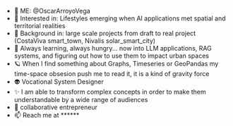 - 👋 ME: @OscarArroyoVega
- 👀 Interested in: Lifestyles emerging when AI applications met spatial and territorial realities
- 🌱 Background in: large scale projects from draft to real project (CostaViva smart_town, Nivalis solar_smart_city)
- 🧐 Always learning, always hungry... now into LLM applications, RAG systems, and figuring out how to use them to impact urban spaces
- 🪐 When I find something about Graphs, Timeseries or GeoPandas my time-space obsesion push me to read it, it is a kind of gravity force
- 👽 Vocational System Designer
- ✨ I am able to transform complex concepts in order to make them understandable by a wide range of audiences  
- 🎇 collaborative entrepreneur
- 📫 Reach me at ******

<!---
OscarArroyoVega/OscarArroyoVega is a ✨ special ✨ repository because its `README.md` (this file) appears on your GitHub profile.
You can click the Preview link to take a look at your changes.
--->



